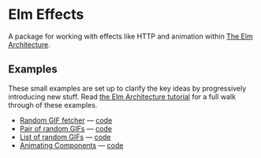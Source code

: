 # Elm Effects

A package for working with effects like HTTP and animation within [The Elm Architecture][arch].

[arch]: https://github.com/evancz/elm-architecture-tutorial/


## Examples

These small examples are set up to clarify the key ideas by progressively introducing new stuff. Read [the Elm Architecture tutorial][arch] for a full walk through of these examples.

  - [Random GIF fetcher](http://evancz.github.io/elm-architecture-tutorial/examples/5) &mdash; [code](https://github.com/evancz/elm-architecture-tutorial/tree/master/examples/5)
  - [Pair of random GIFs](http://evancz.github.io/elm-architecture-tutorial/examples/6) &mdash; [code](https://github.com/evancz/elm-architecture-tutorial/tree/master/examples/6)
  - [List of random GIFs](http://evancz.github.io/elm-architecture-tutorial/examples/7) &mdash; [code](https://github.com/evancz/elm-architecture-tutorial/tree/master/examples/7)
  - [Animating Components](http://evancz.github.io/elm-architecture-tutorial/examples/8) &mdash; [code](https://github.com/evancz/elm-architecture-tutorial/tree/master/examples/8)

